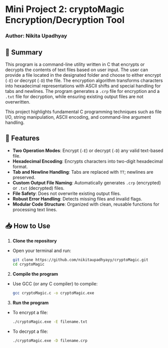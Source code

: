 # Mini Project 2: cryptoMagic Encryption/Decryption Tool 
### Author: Nikita Upadhyay

## 🔐 Summary  
This program is a command-line utility written in C that encrypts or decrypts the contents of text files based on user input. The user can provide a file located in the designated folder and choose to either encrypt (`-E`) or decrypt (`-D`) the file. The encryption algorithm transforms characters into hexadecimal representations with ASCII shifts and special handling for tabs and newlines. The program generates a `.crp` file for encryption and a `.txt` file for decryption, while ensuring existing output files are not overwritten.

This project highlights fundamental C programming techniques such as file I/O, string manipulation, ASCII encoding, and command-line argument handling.

## 🚀 Features  
- **Two Operation Modes**: Encrypt (`-E`) or decrypt (`-D`) any valid text-based file.  
- **Hexadecimal Encoding**: Encrypts characters into two-digit hexadecimal format.  
- **Tab and Newline Handling**: Tabs are replaced with `TT`; newlines are preserved.  
- **Custom Output File Naming**: Automatically generates `.crp` (encrypted) or `.txt` (decrypted) files.  
- **File Safety**: Does not overwrite existing output files.  
- **Robust Error Handling**: Detects missing files and invalid flags.  
- **Modular Code Structure**: Organized with clean, reusable functions for processing text lines.

## 📥 How to Use  

1. **Clone the repository**  
- Open your terminal and run:  
  ```bash  
  git clone https://github.com/nikitaupadhyayy/cryptoMagic.git  
  cd cryptoMagic

2. **Compile the program**
- Use GCC (or any C compiler) to compile:  
  ```bash  
  gcc cryptoMagic.c -o cryptoMagic.exe

3. **Run the program**
- To encrypt a file:  
  ```bash  
  ./cryptoMagic.exe -E filename.txt
- To decrypt a file:  
  ```bash  
  ./cryptoMagic.exe -D filename.crp
